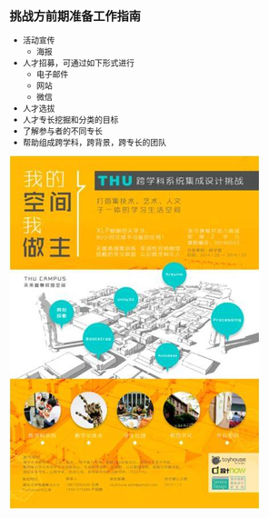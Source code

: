 ## 挑战方前期准备工作指南

* 活动宣传
    * 海报
* 人才招募，可通过如下形式进行
    * 电子邮件
    * 网站
    * 微信
* 人才选拔
* 人才专长挖掘和分类的目标
* 了解参与者的不同专长
* 帮助组成跨学科，跨背景，跨专长的团队

![0](../assets/challenger_preparation/challenger_preparation_guide/00.jpg)
